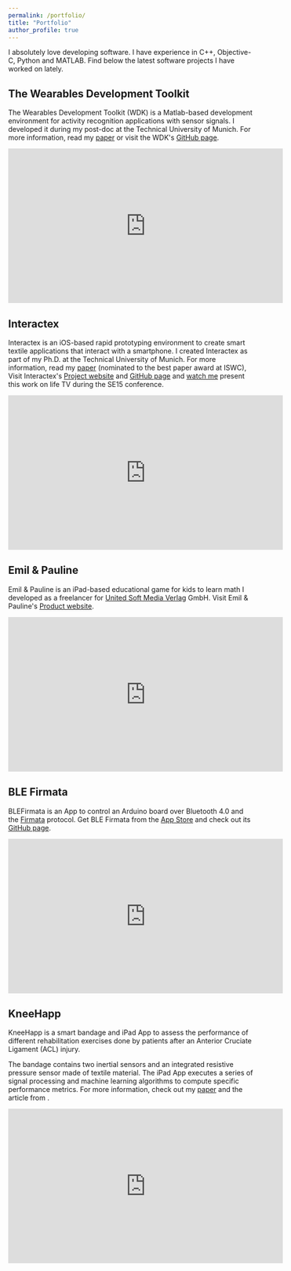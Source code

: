 ```yaml
---
permalink: /portfolio/
title: "Portfolio"
author_profile: true
---
```


I absolutely love developing software. I have experience in C++, Objective-C, Python and MATLAB. Find below the latest software projects I have worked on lately. 

## The Wearables Development Toolkit
The Wearables Development Toolkit (WDK) is a Matlab-based development environment for activity recognition applications with sensor signals. I developed it during my post-doc at the Technical University of Munich. For more information, read my [paper](https://www.jhaladjian.com/publications/haladjian19WDK.pdf) or visit the WDK's [GitHub page](https://github.com/avenix/WDK).

<iframe width="560" height="315" src="https://www.youtube.com/embed/Ow0b0vkciDs" frameborder="0" allow="autoplay; encrypted-media" allowfullscreen></iframe>

## Interactex

Interactex is an iOS-based rapid prototyping environment to create smart textile applications that interact with a smartphone. I created Interactex as part of my Ph.D. at the Technical University of Munich. For more information, read my [paper](https://dl.acm.org/authorize?N699946) (nominated to the best paper award at ISWC), Visit Interactex's [Project website](http://www.interactex.de/software/) and [GitHub page](https://github.com/avenix/Interactex) and [watch me](https://youtu.be/rco43X3SVpI) present this work on life TV during the SE15 conference.

<iframe width="560" height="315" src="https://www.youtube.com/embed/y5ShpipZxvc" frameborder="0" allow="autoplay; encrypted-media" allowfullscreen></iframe>

## Emil & Pauline

Emil & Pauline is an iPad-based educational game for kids to learn math I developed as a freelancer for [United Soft Media Verlag](https://www.usm.de/) GmbH. Visit Emil & Pauline's [Product website](https://www.emil-und-pauline.de/).

<iframe width="560" height="315" src="https://www.youtube.com/embed/jhVLeqbg8YU" frameborder="0" allow="autoplay; encrypted-media" allowfullscreen></iframe>


## BLE Firmata

BLEFirmata is an App to control an Arduino board over Bluetooth 4.0 and the [Firmata](www.firmata.org) protocol. Get BLE Firmata from the [App Store](https://itunes.apple.com/us/app/blefirmata/id908261431?mt=8) and check out its [GitHub page](https://github.com/avenix/Interactex/tree/master/iFirmata).

<iframe width="560" height="315" src="https://www.youtube.com/embed/eQDlkB09Q3g" frameborder="0" allow="autoplay; encrypted-media" allowfullscreen></iframe>

## KneeHapp
KneeHapp is a smart bandage and iPad App to assess the performance of different rehabilitation exercises done by patients after an Anterior Cruciate Ligament (ACL) injury. 

The bandage contains two inertial sensors and an integrated resistive pressure sensor made of textile material. The iPad App executes a series of signal processing and machine learning algorithms to compute specific performance metrics. For more information, check out my [paper](https://ieeexplore.ieee.org/document/8329646) and the article from .

<iframe width="560" height="315" src="https://www.youtube.com/embed/DcTXak0TPIo" frameborder="0" allow="autoplay; encrypted-media" allowfullscreen></iframe>
